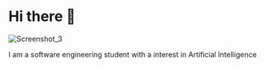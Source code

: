 # Hi there 👋
![Screenshot_3](https://github.com/Dinendalbae/Dinendalbae/assets/69736205/8d2c7872-6552-4010-b763-054df8a7a239)

I am a software engineering student with a interest in Artificial Intelligence 

